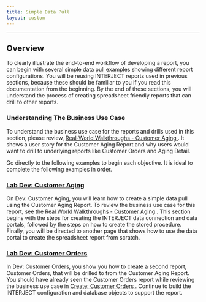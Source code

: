 ```yaml
---
title: Simple Data Pull
layout: custom
---
```

* * *

##  Overview 

To clearly illustrate the end-to-end workflow of developing a report, you can begin with several simple data pull examples showing different report configurations. You will be reusing INTERJECT reports used in previous sections, because these should be familiar to you if you read this documentation from the beginning. By the end of these sections, you will understand the process of creating spreadsheet friendly reports that can drill to other reports. 

###  Understanding The Business Use Case 

To understand the business use case for the reports and drills used in this section, please review, [ Real-World Walkthroughs - Customer Aging ](/wAbout/Customer-Aging.html). It shows a user story for the Customer Aging Report and why users would want to drill to underlying reports like Customer Orders and Aging Detail. 

Go directly to the following examples to begin each objective. It is ideal to complete the following examples in order. 

###  [ Lab Dev: Customer Aging ](/wGetStarted/L-Dev-CustomerAging.html)

On Dev: Customer Aging, you will learn how to create a simple data pull using the Customer Aging Report. To review the business use case for this report, see the [ Real World Walkthroughs - Customer Aging ](/wAbout/Customer-Aging.html).  This section begins with the steps for creating the INTERJECT data connection and data portals, followed by the steps on how to create the stored procedure. Finally, you will be directed to another page that shows how to use the data portal to create the spreadsheet report from scratch. 

###  [ Lab Dev: Customer Orders ](/wGetStarted/L-Dev-CustomerOrders.html)

In Dev: Customer Orders, you show you how to create a second report, Customer Orders, that will be drilled to from the Customer Aging Report. You should have already seen the Customer Orders report while reviewing the business use case in [ Create: Customer Orders ](/wGetStarted/L-Create-CustomerOrders.html). Continue to build the INTERJECT configuration and database objects to support the report. 
